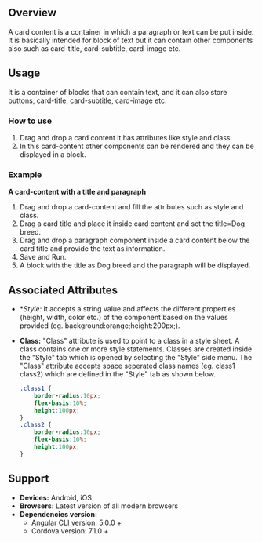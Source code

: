 ## Overview
A card content is a container in which a paragraph or text can be put inside. It is basically intended for block of text but it can contain other components also such as card-title, card-subtitle, card-image etc.
## Usage
It is a container of blocks that can contain text, and it can also store buttons, card-title, card-subtitle, card-image etc.                             

### How to use
1. Drag and drop a card content it has attributes like style and class. 
2. In this card-content other components can be rendered and they can be displayed in a block. 

### Example
**A card-content with a title and paragraph**  
1. Drag and drop a card-content and fill the attributes such as style and class.
2. Drag a card title and place it inside card content and set the title=Dog breed.
3. Drag and drop a paragraph component inside a card content below the card title and provide 
the text as information.
4. Save and Run.
5. A block with the title as Dog breed and the paragraph will be displayed.

## Associated Attributes
- **Style:* It accepts a string value and affects the different properties (height, width, color etc.) of the component based on the values provided (eg. background:orange;height:200px;).

- **Class:** "Class" attribute is used to point to a class in a style sheet. A class contains one or more style statements. Classes are created inside the "Style" tab which is opened by selecting the "Style" side menu. The "Class" attribute accepts space seperated class names (eg. class1 class2) which are defined in the "Style" tab as shown below.
    ```css
    .class1 {
        border-radius:10px;
        flex-basis:10%;
        height:100px;
    }
    .class2 {
        border-radius:10px;
        flex-basis:10%;
        height:100px;
    }
    
    ```
## Support
- **Devices:** Android, iOS
- **Browsers:**  Latest version of all modern browsers
- **Dependencies version:** 
    - Angular CLI version: 5.0.0 + 
    - Cordova version: 7.1.0 + 
